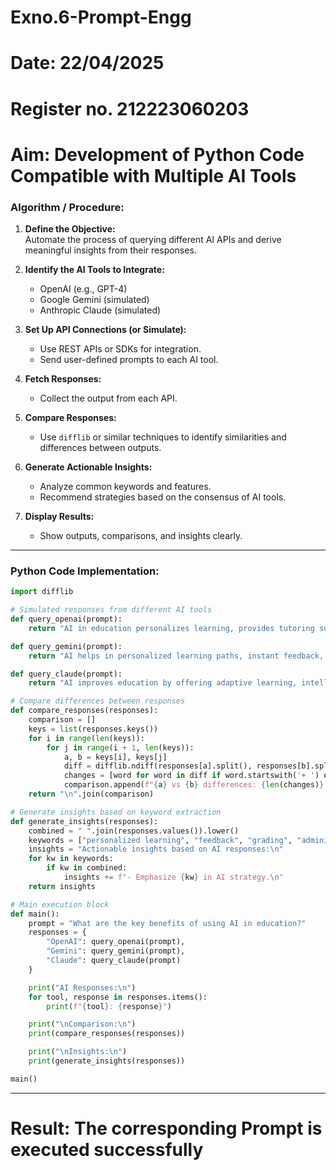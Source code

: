 # Exno.6-Prompt-Engg
# Date: 22/04/2025
# Register no. 212223060203
# Aim: Development of Python Code Compatible with Multiple AI Tools

### **Algorithm / Procedure:**

1. **Define the Objective:**  
   Automate the process of querying different AI APIs and derive meaningful insights from their responses.

2. **Identify the AI Tools to Integrate:**  
   - OpenAI (e.g., GPT-4)
   - Google Gemini (simulated)
   - Anthropic Claude (simulated)

3. **Set Up API Connections (or Simulate):**  
   - Use REST APIs or SDKs for integration.
   - Send user-defined prompts to each AI tool.

4. **Fetch Responses:**  
   - Collect the output from each API.

5. **Compare Responses:**  
   - Use `difflib` or similar techniques to identify similarities and differences between outputs.

6. **Generate Actionable Insights:**  
   - Analyze common keywords and features.
   - Recommend strategies based on the consensus of AI tools.

7. **Display Results:**  
   - Show outputs, comparisons, and insights clearly.

---

### **Python Code Implementation:**  

```python
import difflib

# Simulated responses from different AI tools
def query_openai(prompt):
    return "AI in education personalizes learning, provides tutoring support, and automates grading."

def query_gemini(prompt):
    return "AI helps in personalized learning paths, instant feedback, and reduces the burden on educators."

def query_claude(prompt):
    return "AI improves education by offering adaptive learning, intelligent tutoring, and easing administrative tasks."

# Compare differences between responses
def compare_responses(responses):
    comparison = []
    keys = list(responses.keys())
    for i in range(len(keys)):
        for j in range(i + 1, len(keys)):
            a, b = keys[i], keys[j]
            diff = difflib.ndiff(responses[a].split(), responses[b].split())
            changes = [word for word in diff if word.startswith('+ ') or word.startswith('- ')]
            comparison.append(f"{a} vs {b} differences: {len(changes)} terms differ.")
    return "\n".join(comparison)

# Generate insights based on keyword extraction
def generate_insights(responses):
    combined = " ".join(responses.values()).lower()
    keywords = ["personalized learning", "feedback", "grading", "administrative", "tutoring"]
    insights = "Actionable insights based on AI responses:\n"
    for kw in keywords:
        if kw in combined:
            insights += f"- Emphasize {kw} in AI strategy.\n"
    return insights

# Main execution block
def main():
    prompt = "What are the key benefits of using AI in education?"
    responses = {
        "OpenAI": query_openai(prompt),
        "Gemini": query_gemini(prompt),
        "Claude": query_claude(prompt)
    }

    print("AI Responses:\n")
    for tool, response in responses.items():
        print(f"{tool}: {response}")

    print("\nComparison:\n")
    print(compare_responses(responses))

    print("\nInsights:\n")
    print(generate_insights(responses))

main()
```

---

# Result: The corresponding Prompt is executed successfully
